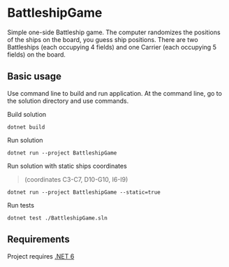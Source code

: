 # BattleshipGame

Simple one-side Battleship game. The computer randomizes the positions of the ships on the board, you guess ship positions. There are two Battleships (each occupying 4 fields) and one Carrier (each occupying 5 fields) on the board.

## Basic usage

Use command line to build and run application. At the command line, go to the solution directory and use commands.

Build solution
```
dotnet build
```

Run solution
```
dotnet run --project BattleshipGame
```

Run solution with static ships coordinates 
> (coordinates C3-C7, D10-G10, I6-I9)
```
dotnet run --project BattleshipGame --static=true
```

Run tests
```
dotnet test ./BattleshipGame.sln
```

## Requirements

Project requires [.NET 6](https://dotnet.microsoft.com/en-us/download/dotnet/6.0)
